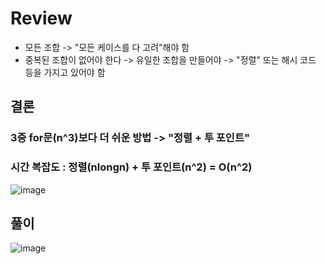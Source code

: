 # Review
- 모든 조합 -> "모든 케이스를 다 고려"해야 함
- 중복된 조합이 없어야 한다 -> 유일한 조합을 만들어야 -> "정렬" 또는 해시 코드 등을 가지고 있어야 함

## 결론
### 3중 for문(n^3)보다 더 쉬운 방법 -> "정렬 + 투 포인트"
### 시간 복잡도 : 정렬(nlongn) + 투 포인트(n^2) = O(n^2)

![image](https://github.com/eunbileeme/algorithm/assets/103405457/fa7394eb-3be6-4655-b160-59f17646be23)

## 풀이
![image](https://github.com/eunbileeme/algorithm/assets/103405457/177ddd1b-9ab0-4301-8706-384f83152278)
